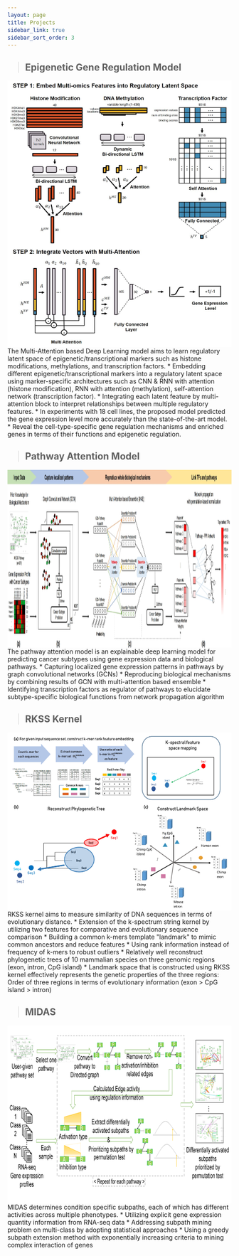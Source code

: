 ```yaml
---
layout: page
title: Projects
sidebar_link: true
sidebar_sort_order: 3
---
```



> ## Epigenetic Gene Regulation Model
<img src="assets/img/CellLa.jpg" style="display: block; margin-left: auto; margin-right: auto; width:850px; height:600px;" />
<!--
<img src="assets/img/CellLa.jpg" style="width:800px; height:500px;" />
![placeholder](/assets/img/CellLa.jpg/800x400 "CellLa")
[ ![](/assets/img/CellLa.jpg) ](/assets/img/CellLa.jpg)
-->
The Multi-Attention based Deep Learning model aims to learn regulatory latent space of epigenetic/transcriptional markers such as histone modifications, methylations, and transcription factors.
* Embedding different epigenetic/transcriptional markers into a regulatory latent space using marker-specific architectures such as CNN & RNN with attention (histone modification), RNN with attention (methylation), self-attention network (transcription factor).
* Integrating each latent feature by multi-attention block to interpret relationships between multiple regulatory features.
* In experiments with 18 cell lines, the proposed model predicted the gene expression level more accurately than the state-of-the-art model.
* Reveal the cell-type-specific gene regulation mechanisms and enriched genes in terms of their functions and epigenetic regulation.

> ## Pathway Attention Model
<img src="assets/img/GCN_MAE.png" style="display: block; margin-left: auto; margin-right: auto; width:1000px; height:400px;" />
The pathway attention model is an explainable deep learning model for predicting cancer subtypes using gene expression data and biological pathways.
* Capturing localized gene expression patterns in pathways by graph convolutional networks (GCNs)
* Reproducing biological mechanisms by combining results of GCN with multi-attention based ensemble
* Identifying transcription factors as regulator of pathways to elucidate subtype-specific biological functions from network propagation algorithm


> ## RKSS Kernel
<img src="assets/img/RKSS_kernel.png" style="display: block; margin-left: auto; margin-right: auto; width:900px; height:400px;" />
RKSS kernel aims to measure similarity of DNA sequences in terms of evolutionary distance.
* Extension of the k-spectrum string kernel by utilizing two features for comparative and evolutionary sequence comparison
* Building a common k-mers template "landmark" to mimic common ancestors and reduce features
* Using rank information instead of frequency of k-mers to robust outliers
* Relatively well reconstruct phylogenetic trees of 10 mammalian species on three genomic regions (exon, intron, CpG island)
* Landmark space that is constructed using RKSS kernel effectively represents the genetic properties of the three regions: Order of three regions in terms of evolutionary information (exon > CpG island > intron)

> ## MIDAS
<img src="assets/img/MIDAS.png" style="display: block; margin-left: auto; margin-right: auto; width:900px; height:400px;" />
MIDAS determines condition specific subpaths, each of which has different activities across multiple phenotypes.
* Utilizing explicit gene expression quantity information from RNA-seq data
* Addressing subpath mining problem on multi-class by adopting statistical approaches
* Using a greedy subpath extension method with exponentially increasing criteria to mining complex interaction of genes
